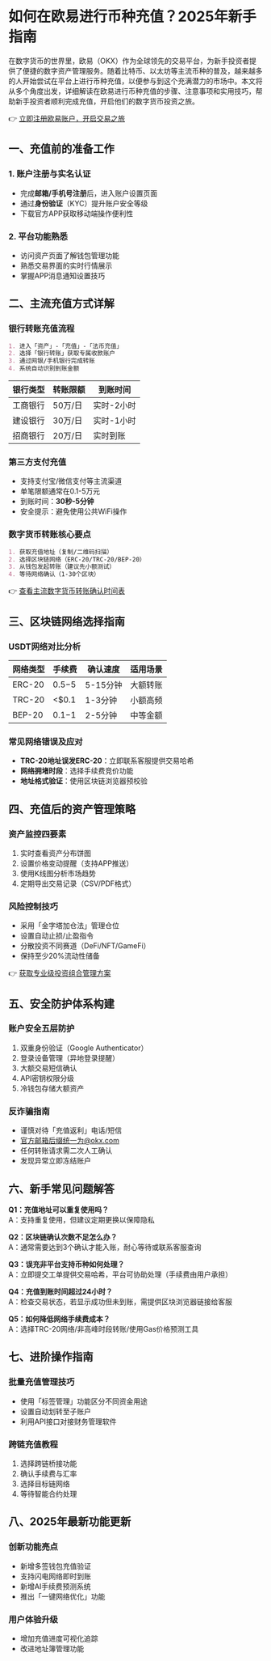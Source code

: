 # 如何在欧易进行币种充值？2025年新手指南

在数字货币的世界里，欧易（OKX）作为全球领先的交易平台，为新手投资者提供了便捷的数字资产管理服务。随着比特币、以太坊等主流币种的普及，越来越多的人开始尝试在平台上进行币种充值，以便参与到这个充满潜力的市场中。本文将从多个角度出发，详细解读在欧易进行币种充值的步骤、注意事项和实用技巧，帮助新手投资者顺利完成充值，开启他们的数字货币投资之旅。

👉 [立即注册欧易账户，开启交易之旅](https://bit.ly/okx_welcome)

## 一、充值前的准备工作

### 1. 账户注册与实名认证
- 完成**邮箱/手机号注册**后，进入账户设置页面
- 通过**身份验证**（KYC）提升账户安全等级
- 下载官方APP获取移动端操作便利性

### 2. 平台功能熟悉
- 访问资产页面了解钱包管理功能
- 熟悉交易界面的实时行情展示
- 掌握APP消息通知设置技巧

## 二、主流充值方式详解

### 银行转账充值流程
```markdown
1. 进入「资产」-「充值」-「法币充值」
2. 选择「银行转账」获取专属收款账户
3. 通过网银/手机银行完成转账
4. 系统自动识别到账金额
```

| 银行类型 | 转账限额 | 到账时间 |
|---------|---------|---------|
| 工商银行 | 50万/日 | 实时-2小时 |
| 建设银行 | 30万/日 | 实时-1小时 |
| 招商银行 | 20万/日 | 实时到账 |

### 第三方支付充值
- 支持支付宝/微信支付等主流渠道
- 单笔限额通常在0.1-5万元
- 到账时间：**30秒-5分钟**
- 安全提示：避免使用公共WiFi操作

### 数字货币转账核心要点
```markdown
1. 获取充值地址（复制/二维码扫描）
2. 选择区块链网络（ERC-20/TRC-20/BEP-20）
3. 从钱包发起转账（建议先小额测试）
4. 等待网络确认（1-30个区块）
```

👉 [查看主流数字货币转账确认时间表](https://bit.ly/okx_welcome)

## 三、区块链网络选择指南

### USDT网络对比分析
| 网络类型 | 手续费 | 确认速度 | 适用场景 |
|---------|--------|---------|---------|
| ERC-20 | $0.5-$5 | 5-15分钟 | 大额转账 |
| TRC-20 | <$0.1 | 1-3分钟 | 小额高频 |
| BEP-20 | $0.1-$1 | 2-5分钟 | 中等金额 |

### 常见网络错误及应对
- **TRC-20地址误发ERC-20**：立即联系客服提供交易哈希
- **网络拥堵时段**：选择手续费竞价功能
- **地址格式验证**：使用区块链浏览器预校验

## 四、充值后的资产管理策略

### 资产监控四要素
1. 实时查看资产分布饼图
2. 设置价格变动提醒（支持APP推送）
3. 使用K线图分析市场趋势
4. 定期导出交易记录（CSV/PDF格式）

### 风险控制技巧
- 采用「金字塔加仓法」管理仓位
- 设置自动止损/止盈指令
- 分散投资不同赛道（DeFi/NFT/GameFi）
- 保持至少20%流动性储备

👉 [获取专业级投资组合管理方案](https://bit.ly/okx_welcome)

## 五、安全防护体系构建

### 账户安全五层防护
1. 双重身份验证（Google Authenticator）
2. 登录设备管理（异地登录提醒）
3. 大额交易短信确认
4. API密钥权限分级
5. 冷钱包存储大额资产

### 反诈骗指南
- 谨慎对待「充值返利」电话/短信
- 官方邮箱后缀统一为@okx.com
- 任何转账请求需二次人工确认
- 发现异常立即冻结账户

## 六、新手常见问题解答

**Q1：充值地址可以重复使用吗？**  
A：支持重复使用，但建议定期更换以保障隐私

**Q2：区块链确认次数不足怎么办？**  
A：通常需要达到3个确认才能入账，耐心等待或联系客服查询

**Q3：误充非平台支持币种如何处理？**  
A：立即提交工单提供交易哈希，平台可协助处理（手续费由用户承担）

**Q4：充值到账时间超过24小时？**  
A：检查交易状态，若显示成功但未到账，需提供区块浏览器链接给客服

**Q5：如何降低网络手续费成本？**  
A：选择TRC-20网络/非高峰时段转账/使用Gas价格预测工具

## 七、进阶操作指南

### 批量充值管理技巧
- 使用「标签管理」功能区分不同资金用途
- 设置自动划转至子账户
- 利用API接口对接财务管理软件

### 跨链充值教程
1. 选择跨链桥接功能
2. 确认手续费与汇率
3. 选择目标链网络
4. 等待智能合约处理

## 八、2025年最新功能更新

### 创新功能亮点
- 新增多签钱包充值验证
- 支持闪电网络即时到账
- 新增AI手续费预测系统
- 推出「一键网络优化」功能

### 用户体验升级
- 增加充值进度可视化追踪
- 改进地址簿管理功能